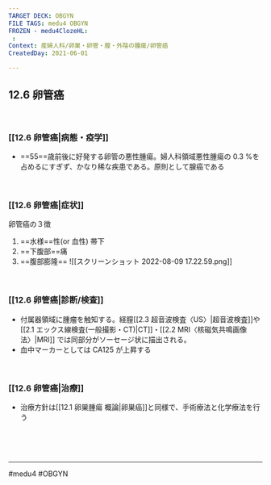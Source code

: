```yaml
---
TARGET DECK: OBGYN
FILE TAGS: medu4 OBGYN
FROZEN - medu4ClozeHL:
 : 
Context: 産婦人科/卵巣・卵管・膣・外陰の腫瘍/卵管癌
CreatedDay: 2021-06-01

---
```


## 12.6 卵管癌

<br>

### [[12.6 卵管癌|病態・疫学]]
* ==55==歳前後に好発する卵管の悪性腫瘍。婦人科領域悪性腫瘍の 0.3 %を占めるにすぎず、かなり稀な疾患である。原則として腺癌である
<!--ID: 1622523510935-->


<br>

### [[12.6 卵管癌|症状]]
卵管癌の３徴
1. ==水様==性(or 血性) 帯下
2. ==下腹部==痛
3. ==腹部膨隆==
![[スクリーンショット 2022-08-09 17.22.59.png]]
<!--ID: 1622523510942-->


<br>

### [[12.6 卵管癌|診断/検査]]
* 付属器領域に腫瘤を触知する。経膣[[2.3 超音波検査〈US〉|超音波検査]]や [[2.1 エックス線検査(一般撮影・CT)|CT]]・[[2.2 MRI〈核磁気共鳴画像法〉|MRI]] では同部分がソーセージ状に描出される。
* 血中マーカーとしては CA125 が上昇する

<br>

### [[12.6 卵管癌|治療]]
* 治療方針は[[12.1 卵巣腫瘍 概論|卵巣癌]]と同様で、手術療法と化学療法を行う

<br><br><br>

---
#medu4 #OBGYN
